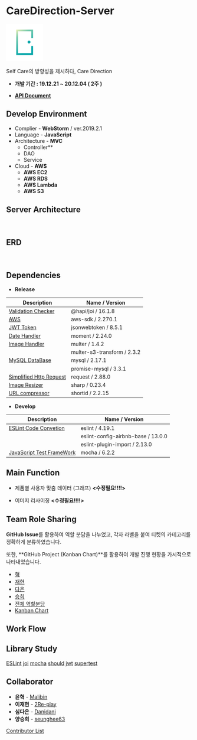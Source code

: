 # CareDirection-Server

<img src="resource/logo.png" width="100">

Self Care의 방향성을 제시하다, Care Direction

- **개발 기간 : 19.12.21 ~ 20.12.04 ( 2주 )**

- **[API Document](https://github.com/CareDirection/CareDirection-Server/wiki)**

  

## Develop Environment

- Complier - **WebStorm** / ver.2019.2.1
- Language - **JavaScript**
 - Architecture - **MVC**
   + Controller**
   + DAO
   + Service
- Cloud - **AWS**
  + **AWS EC2**
  + **AWS RDS**
  + **AWS Lambda**
  + **AWS S3**

## Server Architecture

<img src="">



## ERD

<img src="">



## Dependencies

* **Release**

| Description                                                  | Name / Version              |
| ------------------------------------------------------------ | --------------------------- |
| [Validation Checker](https://hapi.dev/family/joi/)           | @hapi/joi / 16.1.8          |
| [AWS](https://docs.aws.amazon.com/sdk-for-javascript/v2/developer-guide/welcome.html) | aws-sdk / 2.270.1           |
| [JWT Token](https://www.npmjs.com/package/jsonwebtoken)      | jsonwebtoken / 8.5.1        |
| [Date Handler](https://momentjs.com/docs/)                   | moment / 2.24.0             |
| [Image Handler]()                                            | multer / 1.4.2              |
|                                                              | multer-s3-transform / 2.3.2 |
| [MySQL DataBase]()                                           | mysql / 2.17.1              |
|                                                              | promise-mysql / 3.3.1       |
| [Simplified Http Request](https://www.npmjs.com/package/request) | request / 2.88.0            |
| [Image Resizer](https://sharp.pixelplumbing.com/en/stable/)  | sharp / 0.23.4              |
| [URL compressor](https://www.npmjs.com/package/shortid)      | shortid / 2.2.15            |

* **Develop**

| Description                                       | Name / Version                     |
| ------------------------------------------------- | ---------------------------------- |
| [ESLint Code Convetion]()                         | eslint / 4.19.1                    |
|                                                   | eslint-config-airbnb-base / 13.0.0 |
|                                                   | eslint-plugin-import / 2.13.0      |
| [JavaScript Test FrameWork](https://mochajs.org/) | mocha / 6.2.2                      |



## Main Function

* 제품별 사용자 맞춤 데이터 (그래프)     **<수정필요!!!!>**

* 이미지 리사이징                                **<수정필요!!!!>**



## Team Role Sharing

**GitHub Issue**를 활용하여 역할 분담을 나누었고, 각자 라벨을 붙여 티켓의 카테고리를 정확하게 분류하였습니다. 

또한,  **GitHub Project (Kanban Chart)**를 활용하여 개발 진행 현황을 가시적으로 나타내었습니다.

* [혁]([https://github.com/CareDirection/CareDirection-Server/issues?q=is%3Aissue+is%3Aclosed+label%3A%ED%98%81](https://github.com/CareDirection/CareDirection-Server/issues?q=is%3Aissue+is%3Aclosed+label%3A혁))
* [재현]([https://github.com/CareDirection/CareDirection-Server/issues?q=is%3Aissue+is%3Aclosed+label%3A%EC%9E%AC%ED%98%84](https://github.com/CareDirection/CareDirection-Server/issues?q=is%3Aissue+is%3Aclosed+label%3A재현))
* [다은]([https://github.com/CareDirection/CareDirection-Server/issues?q=is%3Aissue+is%3Aclosed+label%3A%EB%8B%A4%EC%9D%80](https://github.com/CareDirection/CareDirection-Server/issues?q=is%3Aissue+is%3Aclosed+label%3A다은))
* [승희]([https://github.com/CareDirection/CareDirection-Server/issues?q=is%3Aissue+is%3Aclosed+label%3A%EC%8A%B9%ED%9D%AC](https://github.com/CareDirection/CareDirection-Server/issues?q=is%3Aissue+is%3Aclosed+label%3A승희))
* [전체 역할분담](https://github.com/CareDirection/CareDirection-Server/issues?q=is%3Aissue+is%3Aclosed)
* [Kanban Chart](https://github.com/orgs/CareDirection/projects/1?card_filter_query=label%3Aserver)



## Work Flow





## Library Study

[ESLint](./study/ESLint.md)
[joi](./study/joi.md)
[mocha](./study/mocha.md)
[should](./study/should.md)
[jwt](./study/jwt.md)
[supertest](./study/supertest.md)




## Collaborator

- **윤혁** - [Malibin](https://github.com/nightmare73)
- **이재현** - [2Re-play](https://github.com/2Re-play)
- **심다은** - [Danidani](https://github.com/DaEunShim)
- **양승희** - [seunghee63](https://github.com/seunghee63)

[Contributor List](https://github.com/CareDirection/CareDirection-Server/graphs/contributors)




